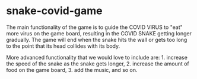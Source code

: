
# snake-covid-game

The main functionality of the game is to guide the COVID VIRUS to "eat" more virus on the game board, resulting in the COVID SNAKE getting longer gradually. The game will end when the snake hits the wall or gets too long to the point that its head collides with its body.

More advanced functionality that we would love to include are: 1. increase the speed of the snake as the snake gets longer, 2. increase the amount of food on the game board, 3. add the music, and so on.

